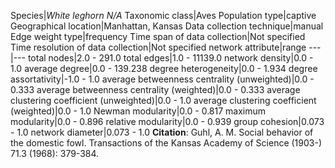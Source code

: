 Species|*White leghorn N/A*
Taxonomic class|Aves
Population type|captive
Geographical location|Manhattan, Kansas
Data collection technique|manual 
Edge weight type|frequency
Time span of data collection|Not specified
Time resolution of data collection|Not specified
network attribute|range
---|---
total nodes|2.0 - 291.0
total edges|1.0 - 11139.0
network density|0.0 - 1.0
average degree|0.0 - 139.238
degree heterogeneity|0.0 - 1.934
degree assortativity|-1.0 - 1.0
average betweenness centrality (unweighted)|0.0 - 0.333
average betweenness centrality (weighted)|0.0 - 0.333
average clustering coefficient (unweighted)|0.0 - 1.0
average clustering coefficient (weighted)|0.0 - 1.0
Newman modularity|0.0 - 0.817
maximum modularity|0.0 - 0.896
relative modularity|0.0 - 0.939
group cohesion|0.073 - 1.0
network diameter|0.073 - 1.0
**Citation**: Guhl, A. M. 
Social behavior of the domestic fowl.
 Transactions of the Kansas Academy of Science (1903-) 71.3 (1968): 379-384.